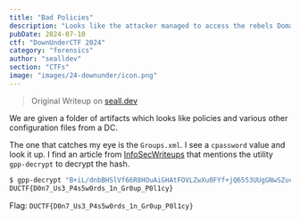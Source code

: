 ```yaml
---
title: "Bad Policies"
description: "Looks like the attacker managed to access the rebels Domain Controller. Can you figure out how they got access after pulling these artifacts from one of our Outpost machines?"
pubDate: 2024-07-10
ctf: "DownUnderCTF 2024"
category: "forensics"
author: "sealldev"
section: "CTFs"
image: "images/24-downunder/icon.png"
---
```


> Original Writeup on [seall.dev](https://seall.dev/posts/downunderctf2024#bad-policies)

We are given a folder of artifacts which looks like policies and various other configuration files from a DC.

The one that catches my eye is the `Groups.xml`. I see a `cpassword` value and look it up. I find an article from [InfoSecWriteups](https://infosecwriteups.com/attacking-gpp-group-policy-preferences-credentials-active-directory-pentesting-16d9a65fa01a) that mentions the utility `gpp-decrypt` to decrypt the hash.

```bash
$ gpp-decrypt "B+iL/dnbBHSlVf66R8HOuAiGHAtFOVLZwXu0FYf+jQ6553UUgGNwSZucgdz98klzBuFqKtTpO1bRZIsrF8b4Hu5n6KccA7SBWlbLBWnLXAkPquHFwdC70HXBcRlz38q2"
DUCTF{D0n7_Us3_P4s5w0rds_1n_Gr0up_P0l1cy}
```

Flag: `DUCTF{D0n7_Us3_P4s5w0rds_1n_Gr0up_P0l1cy}`